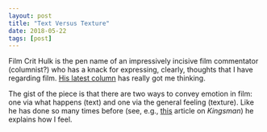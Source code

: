 ```yaml
---
layout: post
title: "Text Versus Texture"
date: 2018-05-22
tags: [post]
---
```


Film Crit Hulk is the pen name of an impressively incisive film commentator (columnist?) who has a knack for expressing, clearly, thoughts that I have regarding film.
[His latest column](http://observer.com/2018/05/the-two-crucial-filmmaking-elements-causing-all-your-movie-feuds/) has really got me thinking.

The gist of the piece is that there are two ways to convey emotion in film: one via what happens (text) and one via the general feeling (texture).
Like he has done so many times before (see, e.g., [this](https://birthmoviesdeath.com/2015/07/17/film-crit-hulk-smash-kingsman-and-the-maybe-genius-of-non-winking-satire) article on _Kingsman_) he explains how I feel.
